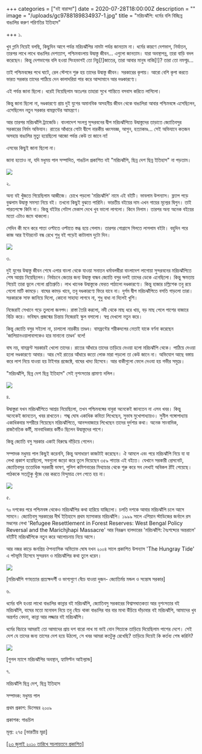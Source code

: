 +++
categories = ["বই বারান্দা"]
date = 2020-07-28T18:00:00Z
description = ""
image = "/uploads/gc9788189834937-1.jpg"
title = "মরিচঝাঁপি: ধর্মের বলি বিচ্ছিন্ন বাঙালির করুণ পরিণতির ইতিহাস"

+++
১.

খুব গ্লানি নিয়েই বলছি, কিছুদিন আগে পর্যন্ত মরিচঝাঁপির নামটা পর্যন্ত জানতাম না। ধর্মের কারণে দেশভাগ, নির্যাতন, তারপর লাখে লাখে বাঙালির দেশত্যাগ, পশ্চিমবাংলায় উদ্বাস্তু জীবন... এগুলো জানতাম। যারা অবস্থাপন্ন, তারা বাড়ি বদল করেছেন। কিন্তু দেশভাগের বলি হওয়া সিংহভাগই তো নিচু\[!\]জাতের, তারা আবার মানুষ নাকি\[!\]? তারা তো নমশূদ্র...

তাই পশ্চিমবঙ্গের পথে ঘাটে, রেল স্টেশনে শুরু হয় তাদের উদ্বাস্তু জীবন। সরকারের কৃপায়। আরো বেশি কৃপা করতে ভারত সরকার তাদের পাঠিয়ে দেন কালাদরিয়া পার করে আন্দামানে আর দণ্ডকারণ্যে।

এই পর্যন্ত জানা ছিলো। ধরেই নিয়েছিলাম অতঃপর তাহারা সুখে শান্তিতে বসবাস করিতে লাগিলো।

কিন্তু জানা ছিলো না, দণ্ডকারণ্যে প্রায় দুই যুগের অমানবিক অসহনীয় জীবন থেকে বাঙালিরা আবার পশ্চিমবঙ্গে এসেছিলেন, এসেছিলেন নতুন সরকার বামফ্রন্টের আমন্ত্রণে।

আর তারপর মরিচঝাঁপি ট্র্যাজেডি। বাংলাদেশ সংলগ্ন সুন্দরবনের দ্বীপ মরিচঝাঁপিতে উদ্বাস্তুদের তাড়াতে জ্যোতিবসুর সরকারের নির্মম অভিযান। রাতের আঁধারে গোটা দ্বীপে নারকীয় ধ্বংসযজ্ঞ, আগুন, হত্যাকাণ্ড... সেই অভিযানে কতজন অসহায় বাঙালির মৃত্যু হয়েছিলো আজো পর্যন্ত কেউ তা জানে না!

এসবের কিছুই জানা ছিলো না।

জানা হতোও না, যদি মধুময় পাল সম্পাদিত, গাঙচিল প্রকাশিত বই "মরিচঝাঁপি, ছিন্ন দেশ ছিন্ন ইতিহাস" না পড়তাম।

![](/uploads/img_20190910_112727.jpg)

২.

অন্য বই খুঁজতে গিয়েছিলাম আজীজে। চোখে পড়লো 'মরিচঝাঁপি' নামে এই বইটি। ভাবলাম উপন্যাস। ফ্ল্যাপ পড়ে বুঝলাম উদ্বাস্তু সমস্যা নিয়ে বই। তখনো কিছুই বুঝতে পারিনি। ভারতীয় বইয়ের দাম এখন গায়ের মূল্যের দ্বিগুন। তাই পারতপক্ষে কিনি না। কিন্তু বইটার গেটাপ মেকাপ দেখে খুব ভালো লাগলো। কিনে নিলাম। তারপর অন্য অনেক বইয়ের মতো এটাও জমে থাকলো।

সেদিন কী মনে করে পাতা ওল্টাতে ওল্টাতে স্তব্ধ হয়ে গেলাম। তারপর গোগ্রাসে গিলতে লাগলাম বইটা। বহুদিন পরে কাজ আর ইন্টারনেট বন্ধ রেখে শুধু বই পড়েই কাটালাম দুটো দিন।

![](/uploads/received_14121870157717831.jpeg)

৩.

দুই যুগের উদ্বাস্তু জীবন শেষে এপার বাংলা থেকে যাওয়া সনাতন ধর্মাবলম্বীরা বাংলাদেশ লাগোয়া সুন্দরবনের মরিচঝাঁপিতে শেষ আশ্রয় নিয়েছিলেন। নির্বাচনে জেতার জন্য উদ্বাস্তু বান্ধব জ্যোতি বসুর দলই তাদের ডেকে এনেছিলো। কিন্তু ক্ষমতায় গিয়েই তারা ভুলে গেলো প্রতিশ্রুতি। লাখ খানেক উদ্বাস্তুকে ফেরত পাঠালো দণ্ডকারণ্যে। কিন্তু হাজার চল্লিশেক তবু রয়ে গেলো মাটি কামড়ে। বাঘের কামড় খাবে, তবু দণ্ডকারণ্যে ফিরে যাবে না। দুর্গম দ্বীপ মরিচঝাঁপিতে বসতি গাড়লো তারা। সরকারকে সাফ জানিয়ে দিলো, কোনো সাহায্য লাগবে না, শুধু বাধা না দিলেই খুশি।

নিজেরাই সেখানে গড়ে তুললো জনপদ। রাস্তা তৈরি করলো, নদী থেকে মাছ ধরে খায়, বড় মাছ পেলে পাশের বাজারে বিক্রি করে। ভবিষ্যৎ প্রজন্মের চিন্তায় নিজেরাই স্কুল বসালো। স্বপ্ন দেখলো নতুন করে।

কিন্তু জ্যোতি বসুর সইলো না, চালালো নারকীয় তাণ্ডব। বামফ্রন্টের শরীকদলের নেতাই যাকে বর্ণনা করেছেন 'জালিয়ানওয়ালাবাগকেও হার মানানো তাণ্ডব' বলে!

বাঘ নয়, বামফ্রন্ট সরকারই খেলো তাদের। রাতের আঁধারে তাদের তাড়িয়ে দেওয়া হলো মরিচঝাঁপি থেকে। পাঠিয়ে দেওয়া হলো দণ্ডকারণ্যে আবার। আর সেই রাতের আঁধারে কতো লোক মারা পড়লো তা কেউ জানে না। অভিযোগ আছে বস্তায় করে লাশ নিয়ে যাওয়া হয় টাইগার প্রজেক্টে, বাঘের খাদ্য হিসেবে। আর বাকীগুলো ফেলে দেওযা হয় গভীর সমুদ্রে।

"মরিচঝাঁপি, ছিন্ন দেশ ছিন্ন ইতিহাস" সেই নৃশংসতার প্রামাণ্য দলিল।

![](/uploads/unnamed.jpg)

৪.

উদ্বাস্তুরা যখন মরিচঝাঁপিতে আশ্রয় নিয়েছিলো, তখন পশ্চিমবঙ্গের বাবুরা অনেকেই জানতেন না এসব খবর। কিন্তু অনেকেই জানতেন, খবর রাখতেন। শঙ্খ ঘোষ একাধিক কবিতা লিখেছেন, সুভাষ মুখোপাধ্যায়ও। সুনীল গঙ্গোপাধ্যায় একাধিকবার সশরীরে গিয়েছেন মরিচঝাঁপিতে, আনন্দবাজারে লিখেছেন তাদের দুর্দশার কথা। অনেক সাংবাদিক, রাজনৈতিক কর্মী, মানবাধিকার কর্মীও ছিলেন উদ্বাস্তুদের পাশে।

কিন্তু জ্যোতি বসু সরকার একাই বিরুদ্ধে দাঁড়িয়ে গেলেন।

সম্পাদক মধুময় পাল কিছুই করেননি, কিন্তু অসাধারণ কাজটাই করেছেন। ঐ আমলে এবং পরে মরিচঝাঁপি নিয়ে যা যা লেখা প্রকাশ হয়েছিলো, সবগুলো জড়ো করে তুলে দিয়েছেন ৩৫৯ পাতার এই বইতে। যেখানে সরকারী প্রেসনোট, জ্যোতিবসুর ততোধিক সরকারী ভাষণ, পুলিশ কমিশনারের মিথ্যাচার থেকে শুরু করে সব লেখাই অবিকল ঠাঁই পেয়েছে। পাঠককে সত্যটুকু খুঁজে বের করতে বিন্দুমাত্র বেগ পেতে হয় না।

![](/uploads/hqdefault.jpg)

৫.

৭০ দশকের পরে পশ্চিমবঙ্গ থেকেও মরিচঝাঁপির কথা হারিয়ে যাচ্ছিলো। চলতি দশকে আবার মরিচঝাঁপি চলে আসে সামনে। জ্যোতিবসু সরকারের দীর্ঘ ইতিহাসে প্রথম ম্যাসাকার মরিচঝাঁপি। ১৯৯৯ সালে এশিয়ান স্টাডিজের জর্নালে রস মণ্ডলের লেখা 'Refugee Resettlement in Forest Reserves: West Bengal Policy Reversal and the Marichjhapi Massacre' আর নিরঞ্জন হালদারের 'মরিচঝাঁপি: নৈঃশব্দ্যের অন্তরালে' বইটিই মরিচঝাঁপিকে নতুন করে আলোচনায় নিয়ে আসে।

আর নজর কাড়ে জনপ্রিয় ঔপন্যাসিক অমিতাভ ঘোষ যখন ২০০৪ সালে প্রকাশিত উপন্যাস 'The Hungray Tide' এ পটভূমি হিসেবে সুন্দরবন ও মরিচঝাঁপির কথা তুলে ধরেন।

![](/uploads/127689-jmylvkwkrb-1568979274.jpeg)

\[মরিচঝাঁপি গণহত্যার প্রত্যক্ষদর্শী ও ভাগ্যগুণে বেঁচে যাওয়া দুজন- জ্যোতির্ময় মন্ডল ও সন্তোষ সরকার\]

৬.

ধর্মের বলি হওয়া লাখো বাঙালির কান্নার বই মরিচঝাঁপি, জ্যোতিবসু সরকারের বিশ্বাসঘাতকতা আর নৃশংসতার বই মরিচঝাঁপি, বাঘের মতো মনোবল নিয়ে তবু বেঁচে থাকা বাঙালির বার বার মাথা উঁচিয়ে দাঁড়াবার বই মরিচঝাঁপি, আমাদের খুব অন্তর্গত বেদনা, কান্না আর লজ্জার বই মরিচঝাঁপি।

ধর্মের বিচারে আমরাই তো আমাদের প্রায় দশ বারো লাখ মা ভাই বোন পিতাকে তাড়িয়ে দিয়েছিলাম পাশের দেশে। সেই দেশ যে তাদের জন্য তাসের দেশ হয়ে উঠলো, সে খবর আমরা কতটুকু রেখেছি? তাড়িয়ে দিয়েই কি কর্তব্য শেষ করিনি?

![](/uploads/মরিচঝাঁপি.jpg)

\[গুগল ম্যাপে মরিচঝাঁপির অবস্থান, হ্যামিল্টন আইল্যান্ড\]

৭.

মরিচঝাঁপি ছিন্ন দেশ, ছিন্ন ইতিহাস

সম্পাদক: মধুময় পাল

প্রথম প্রকাশ: ডিসেম্বর ২০০৯

প্রকাশক: গাঙচিল

মূল্য: ২৭৫ \[ভারতীয় মূদ্রা\]

[\[২৩ জুলাই ২০১০ তারিখে সচলায়তনে প্রকাশিত\]](http://www.sachalayatan.com/nazrul_islam/33821)